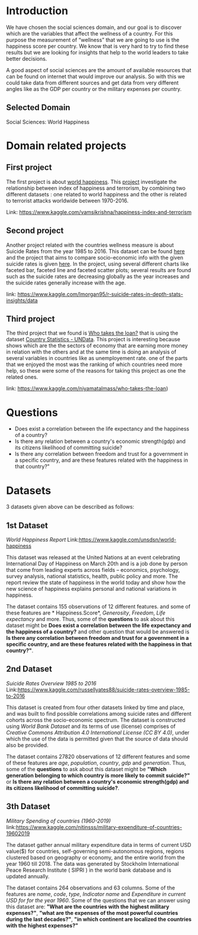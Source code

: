 # Introduction

We have chosen the social sciences domain, and our goal is to discover which are the variables that affect the wellness of a country. For this purpose the measurement of “wellness” that we are going to use is the happiness score per country. We know that is very hard to try to find these results but we are looking for insights that help to the world leaders to take better decisions.

A good aspect of social sciences are the amount of available resources that can be found on internet that would improve our analysis. So with this we could take data from different sources and get data from very different angles like as the GDP per country or the military expenses per country.

## Selected Domain

Social Sciences: World Happiness

# Domain related projects

## First project

The first project is about [world happiness](https://www.kaggle.com/unsdsn/world-happiness/). This [project](https://www.kaggle.com/vamsikrishna/happiness-index-and-terrorism/) investigate the relationship between index of happiness and terrorism, by combining two different datasets : one related to world happiness and the other is related to terrorist attacks worldwide between 1970-2016. 

Link: https://www.kaggle.com/vamsikrishna/happiness-index-and-terrorism

## Second project

Another project related with the countries wellness measure is about Suicide Rates from the year 1985 to 2016. This dataset can be found [here](https://www.kaggle.com/russellyates88/suicide-rates-overview-1985-to-2016) and the project that aims to compare socio-economic info with the given suicide rates is given [here](https://www.kaggle.com/lmorgan95/r-suicide-rates-in-depth-stats-insights/data). In the project, using several different charts like faceted bar, faceted line and faceted scatter plots; several results are found such as the suicide rates are decreasing globally as the year increases and the suicide rates generally increase with the age.

link: https://www.kaggle.com/lmorgan95/r-suicide-rates-in-depth-stats-insights/data

## Third project

The third project that we found is [Who takes the loan?](https://www.kaggle.com/niyamatalmass/who-takes-the-loan) that is using the dataset  [Country Statistics - UNData](https://www.kaggle.com/sudalairajkumar/undata-country-profiles/kernels). This project is interesting because shows which are the the sectors of economy that are earning more money in relation with the others and at the same time is doing an analysis of several variables in countries like as unemployement rate. one of the parts that we enjoyed the most was the ranking of which countries need more help, so these were some of the reasons for taking this project as one the related ones.

link: https://www.kaggle.com/niyamatalmass/who-takes-the-loan)

# Questions


+ Does exist a correlation between the life expectancy and the happiness of a country?
+ Is there any relation between a country's economic strength(gdp) and its citizens likelihood of committing suicide?
+ Is there any correlation between freedom and trust for a government in a specific country, and are these features related with the happiness in that country?"

# Datasets

3 datasets given above can be described as follows:

## 1st Dataset

*World Happiness Report* Link:https://www.kaggle.com/unsdsn/world-happiness

This dataset was released at the United Nations at an event celebrating International Day of Happiness on March 20th and is a job done by person that come from leading experts across fields – economics, psychology, survey analysis, national statistics, health, public policy and more. The report review the state of happiness in the world today and show how the new science of happiness explains personal and national variations in happiness.

The dataset contains 155 observations of 12 different features. and some of these features are *
Happiness.Score*, *Generosity*, *Freedom*, *Life expectancy* and more. Thus, some of the **questions** to ask about this dataset might be **Does exist a correlation between the life expectancy and the happiness of a country?** and other question that would be answered is **Is there any correlation between freedom and trust for a government in a specific country, and are these features related with the happiness in that country?"**.

## 2nd Dataset

*Suicide Rates Overview 1985 to 2016* Link:https://www.kaggle.com/russellyates88/suicide-rates-overview-1985-to-2016

This dataset is created from four other datasets linked by time and place, and was built to find possible correlations among suicide rates and different cohorts across the socio-economic spectrum. The dataset is constructed using *World Bank Dataset* and its terms of use (license) comprises of *Creative Commons Attribution 4.0 International License (CC BY 4.0)*, under which the use of the data is permitted given that the source of data should also be provided.

The dataset contains 27820 observations of 12 different features and some of these features are *age*, *population*, *country*, *gdp* and *generation*. Thus, some of the **questions** to ask about this dataset might be **"Which generation belonging to which country is more likely to commit suicide?"** or **Is there any relation between a country's economic strength(gdp) and its citizens likelihood of committing suicide?**.

## 3th Dataset

*Military Spending of countries (1960-2019)* link:https://www.kaggle.com/nitinsss/military-expenditure-of-countries-19602019

The dataset gather annual military expenditure data in terms of current USD value($) for countries, self-governing semi-autonomous regions, regions clustered based on geography or economy, and the entire world from the year 1960 till 2018.
The data was generated by Stockholm International Peace Research Institute ( SIPRI ) in the world bank database and is updated annually.

The dataset contains  264 observations and 63 columns. Some of the features are *name*, *code*, *type*, *Indicator name* and *Expenditure in current USD for for the year 1960*.
Some of the questions that we can answer using this dataset are: **"What are the countries with the highest military expenses?"**, **"what are the expenses of the most powerful countries during the last decades?"**, **"in which continent are localized the countries with the highest expenses?"**

